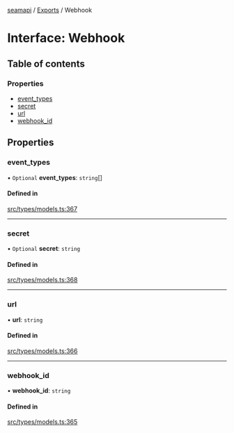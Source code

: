 [seamapi](../README.md) / [Exports](../modules.md) / Webhook

# Interface: Webhook

## Table of contents

### Properties

- [event\_types](Webhook.md#event_types)
- [secret](Webhook.md#secret)
- [url](Webhook.md#url)
- [webhook\_id](Webhook.md#webhook_id)

## Properties

### event\_types

• `Optional` **event\_types**: `string`[]

#### Defined in

[src/types/models.ts:367](https://github.com/seamapi/javascript/blob/main/src/types/models.ts#L367)

___

### secret

• `Optional` **secret**: `string`

#### Defined in

[src/types/models.ts:368](https://github.com/seamapi/javascript/blob/main/src/types/models.ts#L368)

___

### url

• **url**: `string`

#### Defined in

[src/types/models.ts:366](https://github.com/seamapi/javascript/blob/main/src/types/models.ts#L366)

___

### webhook\_id

• **webhook\_id**: `string`

#### Defined in

[src/types/models.ts:365](https://github.com/seamapi/javascript/blob/main/src/types/models.ts#L365)
